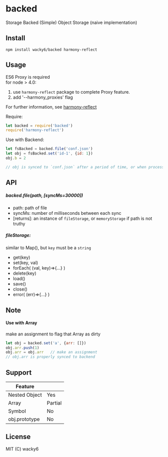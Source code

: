 backed
===
Storage Backed (Simple) Object Storage  (naive implementation)

## Install
```
npm install wacky6/backed harmony-reflect
```

## Usage
ES6 Proxy is required  
for node > 4.0:  
  1. use `harmony-reflect` package to complete Proxy feature.  
  2. add '--harmony_proxies' flag

For further information, see [harmony-reflect](https://github.com/tvcutsem/harmony-reflect)  

Require:
```JavaScript
let backed = require('backed')
require('harmony-reflect')
```

Use with Backend:
```JavaScript
let fsBacked = backed.file('conf.json')
let obj = fsBacked.set('id-1', {id: 1})
obj.b = 2

// obj is synced to `conf.json` after a period of time, or when process exits
```


## API
##### backed.file(path, [syncMs=30000])
  * path:   path of file
  * syncMs: number of milliseconds between each sync
  * [returns]: an instance of `fileStorage`, or `memoryStorage` if path is not truthy

##### fileStorage:
similar to Map(), but `key` must be a `string`
  * get(key)
  * set(key, val)
  * forEach( (val, key)=>{...} )
  * delete(key)
  * load()
  * save()
  * close()
  * error( (err)=>{...} )

## Note
#### Use with Array
make an assignment to flag that Array as dirty
```JavaScript
let obj = backed.set('a', {arr: []})
obj.arr.push(1)
obj.arr = obj.arr   // make an assignment
// obj.arr is properly synced to backend
```

## Support
|    Feature    |         |
|---------------|---------|
| Nested Object | Yes     |
| Array         | Partial |
| Symbol        | No      |
| obj.prototype | No      |

## License
MIT (C) wacky6
